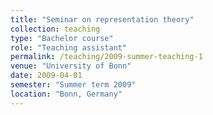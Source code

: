 ```yaml
---
title: "Seminar on representation theory"
collection: teaching
type: "Bachelor course"
role: "Teaching assistant"
permalink: /teaching/2009-summer-teaching-1
venue: "University of Bonn"
date: 2009-04-01
semester: "Summer term 2009"
location: "Bonn, Germany"
---
```



